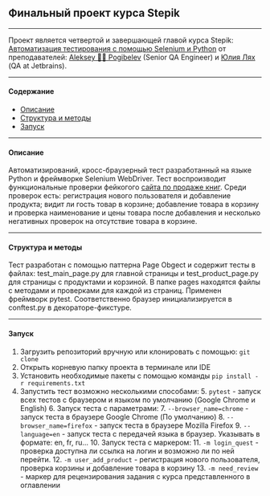 ## Финальный проект курса Stepik
***
Проект является четвертой и завершающей главой курса Stepik:
[Автоматизация тестирования с помощью Selenium и Python](https://stepik.org/course/575/info)
от преподавателей:
[Aleksey 👨‍💻 Pogibelev](https://stepik.org/users/88489/teach) (Senior QA Engineer)
и [Юлия Лях](https://stepik.org/users/19131991/teach) (QA at Jetbrains).
***
#### Содержание
* [Описание](#Описание)  
* [Структура и методы](#Структура-и-методы)  
* [Запуск](#Запуск)
***
#### Описание
 Автоматизирований, кросс-браузерный тест разработанный на языке Python и фреймворке Selenium WebDriver. 
 Тест воспроизводит функциональные проверки фейкогого [сайта по продаже книг](http://selenium1py.pythonanywhere.com/catalogue/).
 Среди проверок есть: регистрация нового пользователя и добавление продукта; 
 видит ли гость товар в корзине; добавление товара в корзину и проверка наименование и цены товара после 
 добавления и несколько негативных проверок на отсутствие товара в корзине. 
***
#### Структура и методы
Тест разработан с помощью паттерна Page Obgect и содержит тесты в файлах: test_main_page.py для главной страницы 
и test_product_page.py для страницы с продуктами и корзиной. В папке pages находятся файлы с методами и проверками для каждой 
из страниц. 
Применен фреймворк pytest. Соответственно браузер инициализируется в conftest.py в декораторе-фикстуре.
***
#### Запуск
1. Загрузить репозиторий вручную или клонировать с помощью: ```git clone```
2. Открыть корневую папку проекта в терминале или IDE
3. Установить необходимые пакеты с помощью команды ```pip install -r requirements.txt```
4. Запустить тест возможно несколькими способами:
   5. ```pytest``` - запуск всех тестов с браузером и языком по умолчанию (Google Chrome и English)
   6. Запуск теста с параметрами:
      7. ```--browser_name=chrome``` - запуск теста в браузере Google Chrome (По умолчанию)
      8. ```--browser_name=firefox``` - запуск теста в браузере Mozilla Firefox 
      9. ```--language=en``` - запуск теста с передачей языка в браузер. Указывать в формате: en, fr, ru...
   10. Запуск теста с маркером:
       11. ```-m login_quest``` - проверка доступна ли ссылка на логин и возможно ли по ней перейти.
       12. ```-m user_add_product``` - регистрация нового пользователя, проверка корзины и добавление товара в корзину
       13. ```-m need_review``` - маркер для рецензирования задания с курса представленного в оглавлении



 